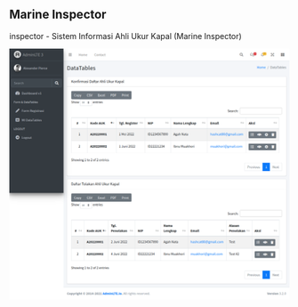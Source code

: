 ## Marine Inspector

inspector - Sistem Informasi Ahli Ukur Kapal (Marine Inspector)

<img src='https://raw.githubusercontent.com/arduino-uno/inspector/master/screencapture.png'/>
